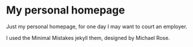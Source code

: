 # My personal homepage

Just my personal homepage, for one day I may want to court an employer.

I used the Minimal Mistakes jekyll them, designed by Michael Rose.